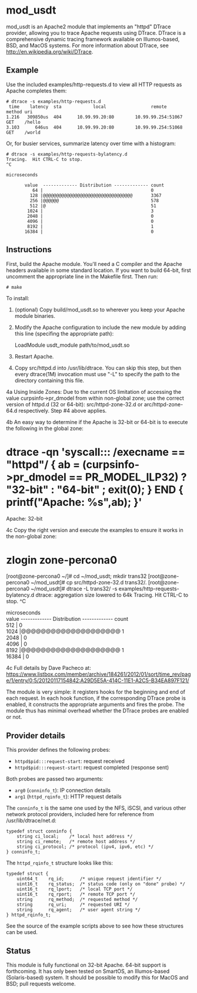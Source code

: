 mod_usdt
==============

mod_usdt is an Apache2 module that implements an "httpd" DTrace provider,
allowing you to trace Apache requests using DTrace.  DTrace is a comprehensive
dynamic tracing framework available on Illumos-based, BSD, and MacOS systems.
For more information about DTrace, see http://en.wikipedia.org/wiki/DTrace.


Example
-------

Use the included examples/http-requests.d to view all HTTP requests as Apache
completes them:

    # dtrace -s examples/http-requests.d
     time    latency  sta            local                 remote        method uri
    1.216   309850us  404      10.99.99.20:80        10.99.99.254:51067  GET    /hello
    3.103      646us  404      10.99.99.20:80        10.99.99.254:51068  GET    /world


Or, for busier services, summarize latency over time with a histogram:

    # dtrace -s examples/http-requests-bylatency.d
    Tracing.  Hit CTRL-C to stop.
    ^C
    
    microseconds                                      
    
           value  ------------- Distribution ------------- count    
              64 |                                         0        
             128 |@@@@@@@@@@@@@@@@@@@@@@@@@@@@@@@@@@       3367     
             256 |@@@@@@                                   578      
             512 |@                                        51       
            1024 |                                         3        
            2048 |                                         0        
            4096 |                                         0        
            8192 |                                         1        
           16384 |                                         0        



Instructions
------------

First, build the Apache module.  You'll need a C compiler and the Apache
headers available in some standard location.  If you want to build 64-bit,
first uncomment the appropriate line in the Makefile first.  Then run:

    # make

To install:

1. (optional) Copy build/mod_usdt.so to wherever you keep your Apache module
   binaries.

2. Modify the Apache configuration to include the new module by adding this
   line (specifing the appropriate path):

    LoadModule usdt_module path/to/mod_usdt.so

3. Restart Apache.

4. Copy src/httpd.d into /usr/lib/dtrace.  You can skip this step, but then
   every dtrace(1M) invocation must use "-L" to specify the path to the
   directory containing this file.

4a Using Inside Zones: Due to the current OS limitation of accessing the value 
   curpsinfo->pr_dmodel from within non-global zone; use the correct version of
   httpd.d (32 or 64-bit): src/httpd-zone-32.d or arc/httpd-zone-64.d respectively.
   Step #4 above applies.  

4b An easy way to determine if the Apache is 32-bit or 64-bit is to execute the following in the global zone:
   # dtrace -qn 'syscall::: /execname == "httpd"/ { ab = (curpsinfo->pr_dmodel == PR_MODEL_ILP32) ? "32-bit" : "64-bit" ; exit(0); } END { printf("Apache: %s",ab); }'
   Apache: 32-bit

4c Copy the right version and execute the examples to ensure it works in the non-global zone:
   # zlogin zone-percona0
   [root@zone-percona0 ~/]# cd ~/mod_usdt; mkdir trans32 
   [root@zone-percona0 ~/mod_usdt]# cp src/httpd-zone-32.d trans32/. 
   [root@zone-percona0 ~/mod_usdt]# dtrace -L trans32/ -s examples/http-requests-bylatency.d 
   dtrace: aggregation size lowered to 64k
   Tracing.  Hit CTRL-C to stop.
   ^C

   microseconds                                      
           value  ------------- Distribution ------------- count    
             512 |                                         0        
            1024 |@@@@@@@@@@@@@@@@@@@@                     1        
            2048 |                                         0        
            4096 |                                         0        
            8192 |@@@@@@@@@@@@@@@@@@@@                     1        
           16384 |                                         0 
       
4c Full details by Dave Pacheco at:
   https://www.listbox.com/member/archive/184261/2012/01/sort/time_rev/page/1/entry/0:5/20120117154842:A29D5E5A-414C-11E1-A2C5-B34EA897F121/

The module is very simple: it registers hooks for the beginning and end of each
request.  In each hook function, if the corresponding DTrace probe is enabled,
it constructs the appropriate arguments and fires the probe.  The module thus
has minimal overhead whether the DTrace probes are enabled or not.


Provider details
----------------

This provider defines the following probes:

* `httpd$pid:::request-start`: request received
* `httpd$pid:::request-start`: request completed (response sent)

Both probes are passed two arguments:

* `arg0` (`conninfo_t`): IP connection details
* `arg1` (`httpd_rqinfo_t`): HTTP request details

The `conninfo_t` is the same one used by the NFS, iSCSI, and various other
network protocol providers, included here for reference from
/usr/lib/dtrace/net.d:

    typedef struct conninfo {
    	string ci_local;	/* local host address */
    	string ci_remote;	/* remote host address */
    	string ci_protocol;	/* protocol (ipv4, ipv6, etc) */
    } conninfo_t;

The `httpd_rqinfo_t` structure looks like this:

    typedef struct {
    	uint64_t	rq_id;		/* unique request identifier */
    	uint16_t	rq_status;	/* status code (only on "done" probe) */
    	uint16_t	rq_lport;	/* local TCP port */
    	uint16_t	rq_rport;	/* remote TCP port */
    	string		rq_method;	/* requested method */
    	string 		rq_uri;		/* requested URI */
    	string 		rq_agent;	/* user agent string */
    } httpd_rqinfo_t;

See the source of the example scripts above to see how these structures can be
used.


Status
-----

This module is fully functional on 32-bit Apache.  64-bit support is
forthcoming.  It has only been tested on SmartOS, an Illumos-based
(Solaris-based) system.  It should be possible to modify this for MacOS and
BSD; pull requests welcome.
